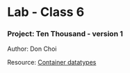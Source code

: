 # Lab - Class 6

### Project: Ten Thousand - version 1
Author: Don Choi

Resource: [Container datatypes](https://docs.python.org/3/library/collections.html)